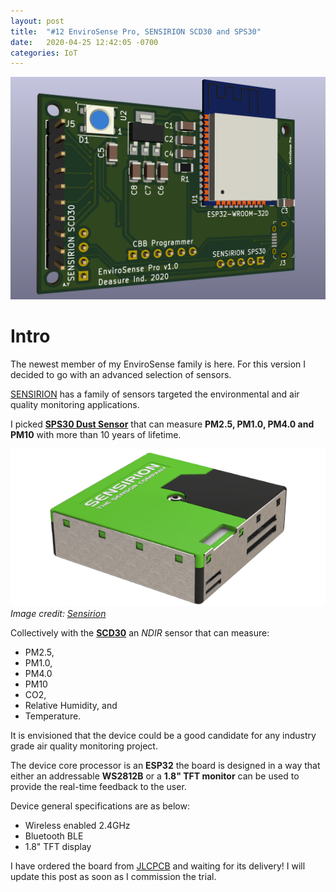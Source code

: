 ```yaml
---
layout: post
title:  "#12 EnviroSense Pro, SENSIRION SCD30 and SPS30"
date:   2020-04-25 12:42:05 -0700
categories: IoT
---
```

![Schematic 3D View](/assets/img/12schematic.PNG)

# Intro

The newest member of my EnviroSense family is here. For this version I decided to go with an advanced selection of sensors.

[SENSIRION](https://www.sensirion.com/en/) has a family of sensors targeted the environmental and air quality monitoring applications.

I picked **[SPS30 Dust Sensor](https://www.sensirion.com/en/environmental-sensors/particulate-matter-sensors-pm25/)** that can measure **PM2.5, PM1.0, PM4.0 and PM10** with more than 10 years of lifetime. 

![SENSIRION SPS30](/assets/img/12SPS30.PNG) *Image credit: [Sensirion](https://www.sensirion.com/en/)*

Collectively with the **[SCD30](https://www.sensirion.com/en/environmental-sensors/carbon-dioxide-sensors/carbon-dioxide-sensors-co2/)** an *NDIR* sensor that can measure:

- PM2.5, 
- PM1.0,
- PM4.0
- PM10
- CO2, 
- Relative Humidity, and
- Temperature. 

It is envisioned that the device could be a good candidate for any industry grade air quality monitoring project. 

The device core processor is an **ESP32** the board is designed in a way that either an addressable **WS2812B** or a **1.8" TFT monitor** can be used to provide the real-time feedback to the user.

Device general specifications are as below:
- Wireless enabled 2.4GHz
- Bluetooth BLE
- 1.8" TFT display

I have ordered the board from [JLCPCB](https://jlcpcb.com) and waiting for its delivery! I will update this post as soon as I commission the trial.

